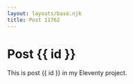 ```yaml
---
layout: layouts/base.njk
title: Post 11762
---
```


# Post {{ id }}

This is post {{ id }} in my Eleventy project.
